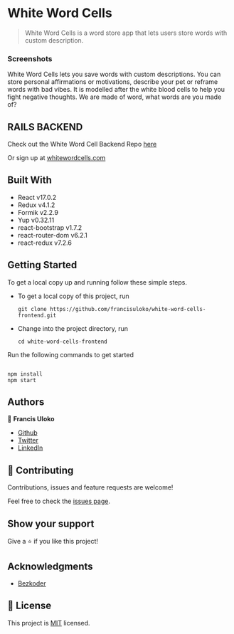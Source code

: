 # White Word Cells

> White Word Cells is a word store app that lets users store words with custom description.

### Screenshots

White Word Cells lets you save words with custom descriptions. You can store personal affirmations or motivations, describe your pet or reframe words with bad vibes. It is modelled after the white blood cells to help you fight negative thoughts. We are made of word, what words are you made of? 

## RAILS BACKEND

Check out the White Word Cell Backend Repo [here](https://github.com/francisuloko/white-word-cells-backend)

Or sign up at [whitewordcells.com](whitewordcells.com)

## Built With

- React v17.0.2
- Redux v4.1.2
- Formik v2.2.9
- Yup v0.32.11
- react-bootstrap v1.7.2
- react-router-dom v6.2.1
- react-redux v7.2.6


## Getting Started

To get a local copy up and running follow these simple steps.

- To get a local copy of this project, run

  `git clone https://github.com/francisuloko/white-word-cells-frontend.git`

- Change into the project directory, run

  `cd white-word-cells-frontend`


Run the following commands to get started

```

npm install
npm start

```

## Authors

👤 **Francis Uloko**

- [Github](https://github.com/francisuloko)
- [Twitter](https://twitter.com/francisuloko)
- [LinkedIn](https://linkedin.com/in/francisuloko)

## 🤝 Contributing

Contributions, issues and feature requests are welcome!

Feel free to check the [issues page](https://github.com/francisuloko/white-word-cells-frontend/issues).

## Show your support

Give a ⭐️ if you like this project!

## Acknowledgments

- [Bezkoder](https://mit-license.org)

## 📝 License

This project is [MIT](https://mit-license.org) licensed.
